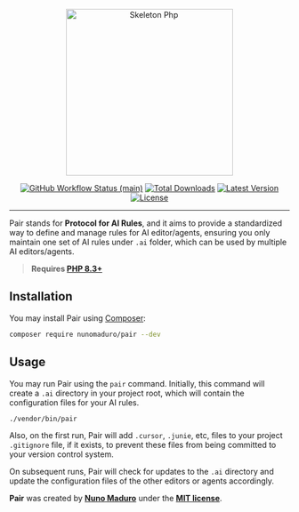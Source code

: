 <p align="center">
    <img src="https://raw.githubusercontent.com/nunomaduro/pair/main/docs/example.png" height="300" alt="Skeleton Php">
    <p align="center">
        <a href="https://github.com/nunomaduro/pair/actions"><img alt="GitHub Workflow Status (main)" src="https://github.com/nunomaduro/pair/actions/workflows/tests.yml/badge.svg"></a>
        <a href="https://packagist.org/packages/nunomaduro/pair"><img alt="Total Downloads" src="https://img.shields.io/packagist/dt/nunomaduro/pair"></a>
        <a href="https://packagist.org/packages/nunomaduro/pair"><img alt="Latest Version" src="https://img.shields.io/packagist/v/nunomaduro/pair"></a>
        <a href="https://packagist.org/packages/nunomaduro/pair"><img alt="License" src="https://img.shields.io/packagist/l/nunomaduro/pair"></a>
    </p>
</p>

------
Pair stands for **Protocol for AI Rules**, and it aims to provide a standardized way to define and manage rules for AI editor/agents, ensuring you only maintain one set of AI rules under `.ai` folder, which can be used by multiple AI editors/agents.

> **Requires [PHP 8.3+](https://php.net/releases/)**

## Installation

You may install Pair using [Composer](https://getcomposer.org):

```bash
composer require nunomaduro/pair --dev
```

## Usage

You may run Pair using the `pair` command. Initially, this command will create a `.ai` directory in your project root, which will contain the configuration files for your AI rules.

```bash
./vendor/bin/pair
```

Also, on the first run, Pair will add `.cursor`, `.junie`, etc, files to your project `.gitignore` file, if it exists, to prevent these files from being committed to your version control system.

On subsequent runs, Pair will check for updates to the `.ai` directory and update the configuration files of the other editors or agents accordingly.

**Pair** was created by **[Nuno Maduro](https://x.com/enunomaduro)** under the **[MIT license](https://opensource.org/licenses/MIT)**.

